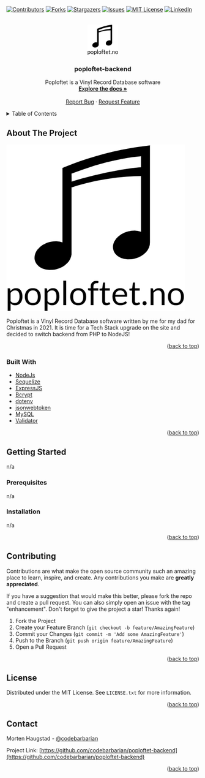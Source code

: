 <div id="top"></div>
<!--
*** Thanks for checking out the Best-README-Template. If you have a suggestion
*** that would make this better, please fork the repo and create a pull request
*** or simply open an issue with the tag "enhancement".
*** Don't forget to give the project a star!
*** Thanks again! Now go create something AMAZING! :D
-->



<!-- PROJECT SHIELDS -->
<!--
*** I'm using markdown "reference style" links for readability.
*** Reference links are enclosed in brackets [ ] instead of parentheses ( ).
*** See the bottom of this document for the declaration of the reference variables
*** for contributors-url, forks-url, etc. This is an optional, concise syntax you may use.
*** https://www.markdownguide.org/basic-syntax/#reference-style-links
-->
[![Contributors][contributors-shield]][contributors-url]
[![Forks][forks-shield]][forks-url]
[![Stargazers][stars-shield]][stars-url]
[![Issues][issues-shield]][issues-url]
[![MIT License][license-shield]][license-url]
[![LinkedIn][linkedin-shield]][linkedin-url]



<!-- PROJECT LOGO -->
<br />
<div align="center">
  <a href="https://github.com/codebarbarian/poploftet-backend">
    <img src="images/logo.png" alt="Logo" width="80" height="80">
  </a>

<h3 align="center">poploftet-backend</h3>

  <p align="center">
    Poploftet is a Vinyl Record Database software
    <br />
    <a href="https://github.com/codebarbarian/poploftet-backend"><strong>Explore the docs »</strong></a>
    <br />
    <br />
    <a href="https://github.com/codebarbarian/poploftet-backend/issues">Report Bug</a>
    ·
    <a href="https://github.com/codebarbarian/poploftet-backend/issues">Request Feature</a>
  </p>
</div>



<!-- TABLE OF CONTENTS -->
<details>
  <summary>Table of Contents</summary>
  <ol>
    <li>
      <a href="#about-the-project">About The Project</a>
      <ul>
        <li><a href="#built-with">Built With</a></li>
      </ul>
    </li>
    <li>
      <a href="#getting-started">Getting Started</a>
      <ul>
        <li><a href="#prerequisites">Prerequisites</a></li>
        <li><a href="#installation">Installation</a></li>
      </ul>
    </li>
    <li><a href="#contributing">Contributing</a></li>
    <li><a href="#license">License</a></li>
    <li><a href="#contact">Contact</a></li>
  </ol>
</details>



<!-- ABOUT THE PROJECT -->
## About The Project

[![Product Name Screen Shot][product-screenshot]](https://example.com)

 Poploftet is a Vinyl Record Database software written by me for my dad for Christmas in 2021. It is time for a Tech Stack upgrade on the site and decided to switch backend from PHP to NodeJS!


<p align="right">(<a href="#top">back to top</a>)</p>

### Built With

* [NodeJs](https://nodejs.org/)
* [Sequelize](https://sequelize.org/)
* [ExpressJS](https://expressjs.com/)
* [Bcrypt](https://github.com/kelektiv/node.bcrypt.js)
* [dotenv](https://github.com/motdotla/dotenv)
* [jsonwebtoken](https://github.com/auth0/node-jsonwebtoken)
* [MySQL](https://github.com/mysqljs/mysql)
* [Validator](https://github.com/validatorjs/validator.js)

<p align="right">(<a href="#top">back to top</a>)</p>



<!-- GETTING STARTED -->
## Getting Started

n/a

### Prerequisites

n/a

### Installation
n/a

<p align="right">(<a href="#top">back to top</a>)</p>


<!-- CONTRIBUTING -->
## Contributing

Contributions are what make the open source community such an amazing place to learn, inspire, and create. Any contributions you make are **greatly appreciated**.

If you have a suggestion that would make this better, please fork the repo and create a pull request. You can also simply open an issue with the tag "enhancement".
Don't forget to give the project a star! Thanks again!

1. Fork the Project
2. Create your Feature Branch (`git checkout -b feature/AmazingFeature`)
3. Commit your Changes (`git commit -m 'Add some AmazingFeature'`)
4. Push to the Branch (`git push origin feature/AmazingFeature`)
5. Open a Pull Request

<p align="right">(<a href="#top">back to top</a>)</p>



<!-- LICENSE -->
## License

Distributed under the MIT License. See `LICENSE.txt` for more information.

<p align="right">(<a href="#top">back to top</a>)</p>



<!-- CONTACT -->
## Contact

Morten Haugstad - [@codebarbarian](https://twitter.com/codebarbarian) 

Project Link: [https://github.com/codebarbarian/poploftet-backend](https://github.com/codebarbarian/poploftet-backend)

<p align="right">(<a href="#top">back to top</a>)</p>




<!-- MARKDOWN LINKS & IMAGES -->
<!-- https://www.markdownguide.org/basic-syntax/#reference-style-links -->
[contributors-shield]: https://img.shields.io/github/contributors/codebarbarian/poploftet-backend.svg?style=for-the-badge
[contributors-url]: https://github.com/codebarbarian/poploftet-backend/graphs/contributors
[forks-shield]: https://img.shields.io/github/forks/codebarbarian/poploftet-backend.svg?style=for-the-badge
[forks-url]: https://github.com/codebarbarian/poploftet-backend/network/members
[stars-shield]: https://img.shields.io/github/stars/codebarbarian/poploftet-backend.svg?style=for-the-badge
[stars-url]: https://github.com/codebarbarian/poploftet-backend/stargazers
[issues-shield]: https://img.shields.io/github/issues/codebarbarian/poploftet-backend.svg?style=for-the-badge
[issues-url]: https://github.com/codebarbarian/poploftet-backend/issues
[license-shield]: https://img.shields.io/github/license/codebarbarian/poploftet-backend.svg?style=for-the-badge
[license-url]: https://github.com/codebarbarian/poploftet-backend/blob/master/LICENSE.txt
[linkedin-shield]: https://img.shields.io/badge/-LinkedIn-black.svg?style=for-the-badge&logo=linkedin&colorB=555
[linkedin-url]: https://linkedin.com/in/mortenhaugstad
[product-screenshot]: images/logo.png
